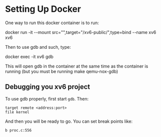 # Setting Up Docker #

One way to run this docker container is to run:

docker run -it --mount src="<where you want you kernel on your local copmuter>",target="/xv6-public/",type=bind --name xv6 xv6


Then to use gdb and such, type:

docker exec -it xv6 gdb

This will open gdb in the container at the same time as the container is running (but you must be running make qemu-nox-gdb)


## Debugging you xv6 project

To use gdb properly, first start `gdb`. Then:

```
target remote <address:port>
file kernel
```

And then you will be ready to go. You can set break points like:
```
b proc.c:556
```

